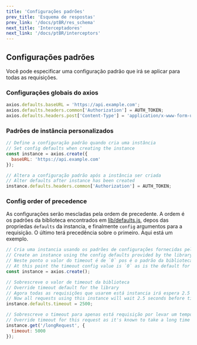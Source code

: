 ```yaml
---
title: 'Configurações padrões'
prev_title: 'Esquema de respostas'
prev_link: '/docs/ptBR/res_schema'
next_title: 'Interceptadores'
next_link: '/docs/ptBR/interceptors'
---
```


## Configurações padrões

Você pode especificar uma configuração padrão que irá se aplicar para todas as requisições.
<!--You can specify config defaults that will be applied to every request.-->

### Configurações globais do axios

```js
axios.defaults.baseURL = 'https://api.example.com';
axios.defaults.headers.common['Authorization'] = AUTH_TOKEN;
axios.defaults.headers.post['Content-Type'] = 'application/x-www-form-urlencoded';
```

### Padrões de instância personalizados

```js
// Define a configuração padrão quando cria uma instância
// Set config defaults when creating the instance
const instance = axios.create({
  baseURL: 'https://api.example.com'
});

// Altera a configuração padrão após a instância ser criada
// Alter defaults after instance has been created
instance.defaults.headers.common['Authorization'] = AUTH_TOKEN;
```

### Config order of precedence

As configurações serão mescladas pela ordem de precedente. A ordem é os padrões da biblioteca encontrados em  [lib/defaults.js](https://github.com/axios/axios/blob/master/lib/defaults.js#L28), depos das propriedas `defaults` da instancia, e finalmente `config` argumentos para a requisição. O último terá precedência sobre o primeiro. Aqui está um exemplo.
<!--Config will be merged with an order of precedence. The order is library defaults found in [lib/defaults.js](https://github.com/axios/axios/blob/master/lib/defaults.js#L28), then `defaults` property of the instance, and finally `config` argument for the request. The latter will take precedence over the former. Here's an example.-->

```js
// Cria uma instancia usando os padrões de configurações fornecidas pela biblioteca
// Create an instance using the config defaults provided by the library
// Neste ponto o valor do timeout é de `0` pos é o padrão da biblioteca
// At this point the timeout config value is `0` as is the default for the library
const instance = axios.create();

// Sobrescreve o valor de timeout da biblioteca
// Override timeout default for the library
// Agora todas as requisições que usarem está instancia irá espera 2.5 secundos antes do tempo se esgotar
// Now all requests using this instance will wait 2.5 seconds before timing out
instance.defaults.timeout = 2500;

// Sobrescreve o timeout para apenas está requisição por levar um tempo maior
// Override timeout for this request as it's known to take a long time
instance.get('/longRequest', {
  timeout: 5000
});
```
